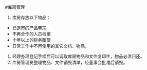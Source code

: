 #库房管理

1. 库房存放以下物品：
- 已退市的产品卷宗
- 不再合作的人员档案
- 十年以上的财务账簿
- 日常工作中不再使用的其它文档、物品。
1. 经理办理登记手续后可以调取库房物品和文件复印件，物品必须归还。
1. 库房管理员整理物品、文件销毁清单，经董事会批准后销毁。